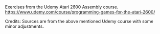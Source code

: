Exercises from the Udemy Atari 2600 Assembly course.  
https://www.udemy.com/course/programming-games-for-the-atari-2600/

Credits: Sources are from the above mentioned Udemy course with some minor adjustments.